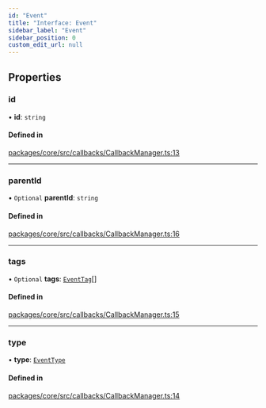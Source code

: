 ```yaml
---
id: "Event"
title: "Interface: Event"
sidebar_label: "Event"
sidebar_position: 0
custom_edit_url: null
---
```


## Properties

### id

• **id**: `string`

#### Defined in

[packages/core/src/callbacks/CallbackManager.ts:13](https://github.com/run-llama/LlamaIndexTS/blob/f0be933/packages/core/src/callbacks/CallbackManager.ts#L13)

---

### parentId

• `Optional` **parentId**: `string`

#### Defined in

[packages/core/src/callbacks/CallbackManager.ts:16](https://github.com/run-llama/LlamaIndexTS/blob/f0be933/packages/core/src/callbacks/CallbackManager.ts#L16)

---

### tags

• `Optional` **tags**: [`EventTag`](../#eventtag)[]

#### Defined in

[packages/core/src/callbacks/CallbackManager.ts:15](https://github.com/run-llama/LlamaIndexTS/blob/f0be933/packages/core/src/callbacks/CallbackManager.ts#L15)

---

### type

• **type**: [`EventType`](../#eventtype)

#### Defined in

[packages/core/src/callbacks/CallbackManager.ts:14](https://github.com/run-llama/LlamaIndexTS/blob/f0be933/packages/core/src/callbacks/CallbackManager.ts#L14)

